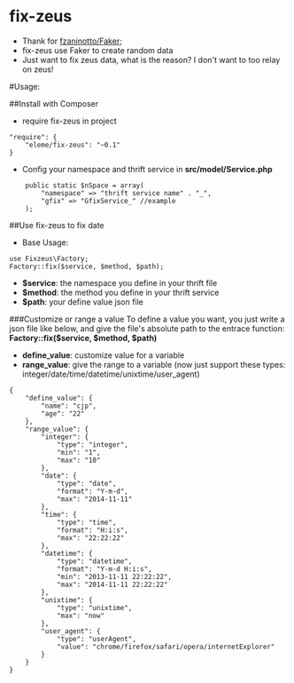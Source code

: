 fix-zeus
========

* Thank for [fzaninotto/Faker](https://github.com/fzaninotto/Faker);
* fix-zeus use Faker to create random data
* Just want to fix zeus data, what is the reason? I don't want to too relay on zeus!

#Usage:

##Install with Composer
* require fix-zeus in project
```
"require": {
    "eleme/fix-zeus": "~0.1"
}
```
* Config your namespace and thrift service in **src/model/Service.php**
```
    public static $nSpace = array(
        "namespace" => "thrift service name" . "_",
        "gfix" => "GfixService_" //example
    );
```

##Use fix-zeus to fix date
* Base Usage:
```
use Fixzeus\Factory;
Factory::fix($service, $method, $path);
```
* **$service**: the namespace you define in your thrift file
* **$method**: the method you define in your thrift service
* **$path**: your define value json file

###Customize or range a value
To define a value you want, you just write a json file like below,
and give the file's absolute path to the entrace function: **Factory::fix($service, $method, $path)**
* **define_value**: customize value for a variable
* **range_value**: give the range to a variable (now just support these types: integer/date/time/datetime/unixtime/user_agent)
```
{
    "define_value": {
        "name": "cjp",
        "age": "22"
    },
    "range_value": {
        "integer": {
            "type": "integer",
            "min": "1",
            "max": "10"
        },
        "date": {
            "type": "date",
            "format": "Y-m-d",
            "max": "2014-11-11"
        },
        "time": {
            "type": "time",
            "format": "H:i:s",
            "max": "22:22:22"
        },
        "datetime": {
            "type": "datetime",
            "format": "Y-m-d H:i:s",
            "min": "2013-11-11 22:22:22",
            "max": "2014-11-11 22:22:22"
        },
        "unixtime": {
            "type": "unixtime",
            "max": "now"
        },
        "user_agent": {
            "type": "userAgent",
            "value": "chrome/firefox/safari/opera/internetExplorer"
        }
    }
}
```

